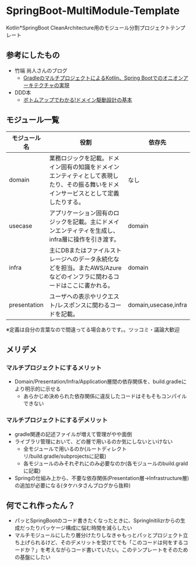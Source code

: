 # SpringBoot-MultiModule-Template
Kotlin*SpringBoot CleanArchitecture用のモジュール分割プロジェクトテンプレート

## 参考にしたもの
* 竹端 尚人さんのブログ
  * [GradleのマルチプロジェクトによるKotlin、Spring Bootでのオニオンアーキテクチャの実現](https://blog.takehata-engineer.com/entry/realizing-an-onion-architecture-in-kotlin-and-spring-boot-with-gradle-multi-project)
* DDD本
  * [ボトムアップでわかる!ドメイン駆動設計の基本](https://www.amazon.co.jp/%E3%83%89%E3%83%A1%E3%82%A4%E3%83%B3%E9%A7%86%E5%8B%95%E8%A8%AD%E8%A8%88%E5%85%A5%E9%96%80-%E3%83%9C%E3%83%88%E3%83%A0%E3%82%A2%E3%83%83%E3%83%97%E3%81%A7%E3%82%8F%E3%81%8B%E3%82%8B-%E3%83%89%E3%83%A1%E3%82%A4%E3%83%B3%E9%A7%86%E5%8B%95%E8%A8%AD%E8%A8%88%E3%81%AE%E5%9F%BA%E6%9C%AC-%E6%88%90%E7%80%AC-%E5%85%81%E5%AE%A3/dp/479815072X/ref=asc_df_479815072X/?tag=jpgo-22&linkCode=df0&hvadid=418292279020&hvpos=&hvnetw=g&hvrand=14096773334611680361&hvpone=&hvptwo=&hvqmt=&hvdev=c&hvdvcmdl=&hvlocint=&hvlocphy=1009340&hvtargid=pla-878099275802&psc=1&th=1&psc=1)

## モジュール一覧

| モジュール名 | 役割 | 依存先 |
| ---- | ---- | ---- |
| domain | 業務ロジックを記載。ドメイン固有の知識をドメインエンティティとして表現したり、その振る舞いをドメインサービスととして定義したりする。 | なし |
| usecase | アプリケーション固有のロジックを記載。主にドメインエンティティを生成し、infra層に操作を引き渡す。 | domain |
| infra | 主にDBまたはファイルストレージへのデータ永続化などを担当。またAWS/Azureなどのインフラに関わるコードはここに書かれる。 | domain |
| presentation | ユーザへの表示やリクエスト/レスポンスに関わるコードを記載。 | domain,usecase,infra |

※定義は自分の言葉なので間違ってる場合ありです。。ツッコミ・議論大歓迎

## メリデメ
### マルチプロジェクトにするメリット
* Domain/Presentation/Infra/Application層間の依存関係を、build.gradleにより明示的に示せる
  * あらかじめ決められた依存関係に違反したコードはそもそもコンパイルできない

### マルチプロジェクトにするデメリット
* gradle関連の記述ファイルが増えて管理がやや面倒
* ライブラリ管理において、どの層で用いるのか気にしないといけない
  * 全モジュールで用いるのか(ルートディレクトリ/build.gradle/subprojectsに記載)
  * 各モジュールのみそれぞれにのみ必要なのか(各モジュールのbuild.graldに記載)
* Springの仕組み上から、不要な依存関係(Presentation層→Infrastructure層)の追加が必要になる(タケハタさんブログから抜粋)

## 何でこれ作ったん？
* パッとSpringBootのコード書きたくなったときに、SpringInitilizrからの生成だったりパッケージ構成に悩む時間を減らしたい
* マルチモジュールにしたり層分けたりしなきゃもっとパッとプロジェクト立ち上げられるけど、そのデメリットを受けてでも「このコードは何をするコードか？」を考えながらコード書いていたい。このテンプレートをそのための基盤にしたい